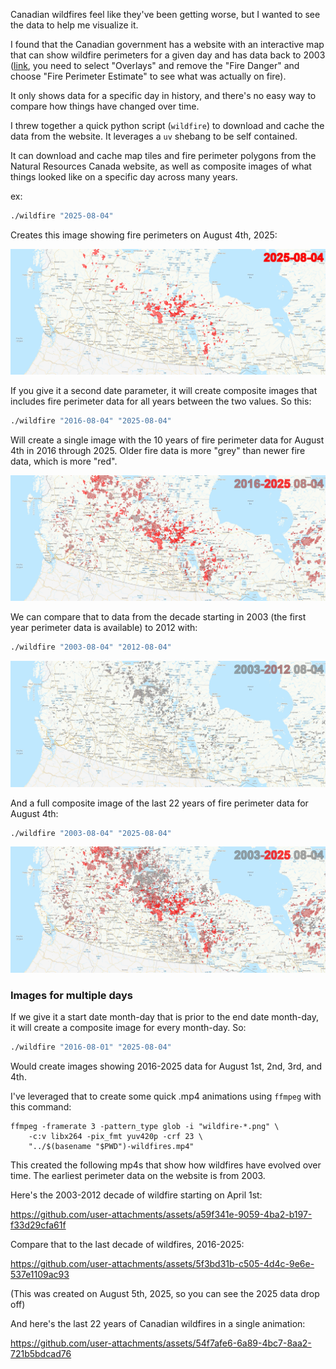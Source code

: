 Canadian wildfires feel like they've been getting worse, but I wanted to see the data to help me visualize it. 

I found that the Canadian government has a website with an interactive map that can show wildfire perimeters for a given day and has data back to 2003 ([link](https://cwfis.cfs.nrcan.gc.ca/interactive-map?zoom=3&center=-489719.35496475064%2C659612.9289316565&month=8&day=4&year=2025#iMap), you need to select "Overlays" and remove the "Fire Danger" and choose "Fire Perimeter Estimate" to see what was actually on fire).

It only shows data for a specific day in history, and there's no easy way to compare how things have changed over time.

I threw together a quick python script (`wildfire`) to download and cache the data from the website.  It leverages a `uv` shebang to be self contained.

It can download and cache map tiles and fire perimeter polygons from the Natural Resources Canada website, as well as composite images of what things looked like on a specific day across many years.

ex:

```bash
./wildfire "2025-08-04" 
```

Creates this image showing fire perimeters on August 4th, 2025:

![Canadian Wildfire Perimeters on August 4th, 2025](examples/wildfire-2025-08-04-z6-10x4.png)


If you give it a second date parameter, it will create composite images that includes fire perimeter data for all years between the two values.  So this:
```bash
./wildfire "2016-08-04" "2025-08-04"
```

Will create a single image with the 10 years of fire perimeter data for August 4th in 2016 through 2025.  Older fire data is more "grey" than newer fire data, which is more "red".

![Canadian Wildfire Perimeters on August 4th, 2016 through 2025](examples/wildfire-2016-2025-08-04-z6-10x4.png)

We can compare that to data from the decade starting in 2003 (the first year perimeter data is available) to 2012 with:

```bash
./wildfire "2003-08-04" "2012-08-04"
```

![Canadian Wildfire Perimeters on August 4th, 2003 through 2012](examples/wildfire-2003-2012-08-04-z6-10x4.png)


And a full composite image of the last 22 years of fire perimeter data for August 4th:

```bash
./wildfire "2003-08-04" "2025-08-04"
```

![Canadian Wildfire Perimeters on August 4th, 2003 through 2025](examples/wildfire-2003-2025-08-04-z6-10x4.png)


### Images for multiple days

If we give it a start date month-day that is prior to the end date month-day, it will create a composite image for every month-day.  So:

```bash
./wildfire "2016-08-01" "2025-08-04"
```

Would create images showing 2016-2025 data for August 1st, 2nd, 3rd, and 4th.

I've leveraged that to create some quick .mp4 animations using `ffmpeg` with this command:

```
ffmpeg -framerate 3 -pattern_type glob -i "wildfire-*.png" \
    -c:v libx264 -pix_fmt yuv420p -crf 23 \
    "../$(basename "$PWD")-wildfires.mp4"
```

This created the following mp4s that show how wildfires have evolved over time. The earliest perimeter data on the website is from 2003.  

Here's the 2003-2012 decade of wildfire starting on April 1st:

https://github.com/user-attachments/assets/a59f341e-9059-4ba2-b197-f33d29cfa61f

Compare that to the last decade of wildfires, 2016-2025:

https://github.com/user-attachments/assets/5f3bd31b-c505-4d4c-9e6e-537e1109ac93


(This was created on August 5th, 2025, so you can see the 2025 data drop off)

And here's the last 22 years of Canadian wildfires in a single animation:

https://github.com/user-attachments/assets/54f7afe6-6a89-4bc7-8aa2-721b5bdcad76
